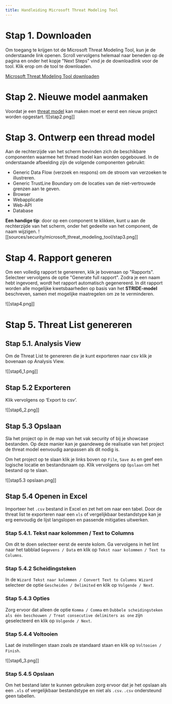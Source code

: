 ```yaml
---
title: Handleiding Microsoft Threat Modeling Tool
---
```

# **Stap 1. Downloaden**
Om toegang te krijgen tot de Microsoft Threat Modeling Tool, kun je de onderstaande link openen. Scroll vervolgens helemaal naar beneden op de pagina en onder het kopje "Next Steps" vind je de downloadlink voor de tool. Klik erop om de tool te downloaden.

[Microsoft Threat Modeling Tool downloaden](https://learn.microsoft.com/en-us/azure/security/develop/threat-modeling-tool)
# **Stap 2. Nieuwe model aanmaken**
Voordat je een [threat model](2.%20Wat%20is%20een%20Threat%20Model.md) kan maken moet er eerst een nieuw project worden opgestart.
![[stap2.png]]

# **Stap 3. Ontwerp een thread model**
Aan de rechterzijde van het scherm bevinden zich de beschikbare componenten waarmee het thread model kan worden opgebouwd. In de onderstaande afbeelding zijn de volgende componenten gebruikt: 
- Generic Data Flow (verzoek en respons) om de stroom van verzoeken te illustreren. 
- Generic TrustLine Boundary om de locaties van de niet-vertrouwde grenzen aan te geven. 
- Browser 
- Webapplicatie 
- Web-API 
- Database 

**Een handige tip**: door op een component te klikken, kunt u aan de rechterzijde van het scherm, onder het gedeelte van het component, de naam wijzigen.
![[sources/security/microsoft_threat_modeling_tool/stap3.png]]
# **Stap 4. Rapport generen**
Om een volledig rapport te genereren, klik je bovenaan op "Rapports". Selecteer vervolgens de optie "Generate full rapport". Zodra je een naam hebt ingevoerd, wordt het rapport automatisch gegenereerd. In dit rapport worden alle mogelijke kwetsbaarheden op basis van het **STRIDE-model** beschreven, samen met mogelijke maatregelen om ze te verminderen.

![[stap4.png]]

# **Stap 5. Threat List genereren**
## Stap 5.1. Analysis View
Om de Threat List te genereren die je kunt exporteren naar csv klik je bovenaan op Analysis View.

![[stap6_1.png]]

## Stap 5.2 Exporteren
Klik vervolgens op ‘Export to csv’.

![[stap6_2.png]]

## Stap 5.3 Opslaan
Sla het project op in de map van het vak security of bij je showcase bestanden. Op deze manier kan je gaandeweg de realisatie van het project de threat model eenvoudig aanpassen als dit nodig is.

Om het project op te slaan klik je links boven op `File`, `Save As` en geef een logische locatie en bestandsnaam op. Klik vervolgens op `Opslaan` om het bestand op te slaan.

![[stap5.3 opslaan.png]]
## Stap 5.4 Openen in Excel
Importeer het `.csv` bestand in Excel en zet het om naar een tabel. Door de threat list te exporteren naar een `xls` of vergelijkbaar bestandstype kan je erg eenvoudig de lijst langslopen en passende mitigaties uitwerken.  
### Stap 5.4.1. Tekst naar kolommen / Text to Columns
Om dit te doen selecteer eerst de eerste kolom. Ga vervolgens in het lint naar het tabblad `Gegevens / Data` en klik op `Tekst naar kolommen / Text to Columns`.
### Stap 5.4.2 Scheidingsteken
In de `Wizard Tekst naar kolommen / Convert Text to Columns Wizard` selecteer de optie `Gescheiden / Delimited` en klik op `Volgende / Next`. 
### Stap 5.4.3 Opties
Zorg ervoor dat alleen de optie `Komma / Comma` en `Dubbele scheidingsteken als één beschouwen / Treat consecutive delimiters as one` zijn geselecteerd en klik op `Volgende / Next`. 
### Stap 5.4.4 Voltooien
Laat de instellingen staan zoals ze standaard staan en klik op `Voltooien / Finish`.

![[stap6_3.png]]
### Stap 5.4.5 Opslaan
Om het bestand later te kunnen gebruiken zorg ervoor dat je het opslaan als een `.xls` of vergelijkbaar bestandstype en niet als `.csv`. `.csv` ondersteund geen tabellen.